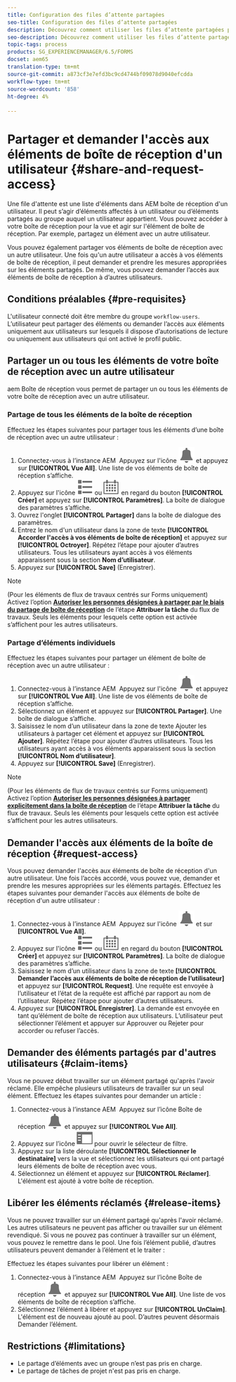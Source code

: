 ```yaml
---
title: Configuration des files d’attente partagées
seo-title: Configuration des files d’attente partagées
description: Découvrez comment utiliser les files d’attente partagées pour les workflows centrés sur Forms sur AEM Forms sur OSGi.
seo-description: Découvrez comment utiliser les files d’attente partagées pour les workflows centrés sur Forms sur AEM Forms sur OSGi.
topic-tags: process
products: SG_EXPERIENCEMANAGER/6.5/FORMS
docset: aem65
translation-type: tm+mt
source-git-commit: a873cf3e7efd3bc9cd4744bf09078d9040efcdda
workflow-type: tm+mt
source-wordcount: '858'
ht-degree: 4%

---
```



# Partager et demander l&#39;accès aux éléments de boîte de réception d&#39;un utilisateur {#share-and-request-access}

Une file d&#39;attente est une liste d&#39;éléments dans AEM boîte de réception d&#39;un utilisateur. Il peut s’agir d’éléments affectés à un utilisateur ou d’éléments partagés au groupe auquel un utilisateur appartient. Vous pouvez accéder à votre boîte de réception pour la vue et agir sur l&#39;élément de boîte de réception. Par exemple, partagez un élément avec un autre utilisateur.

Vous pouvez également partager vos éléments de boîte de réception avec un autre utilisateur. Une fois qu&#39;un autre utilisateur a accès à vos éléments de boîte de réception, il peut demander et prendre les mesures appropriées sur les éléments partagés. De même, vous pouvez demander l’accès aux éléments de boîte de réception à d’autres utilisateurs.

## Conditions préalables {#pre-requisites}

L&#39;utilisateur connecté doit être membre du groupe `workflow-users`. L’utilisateur peut partager des éléments ou demander l’accès aux éléments uniquement aux utilisateurs sur lesquels il dispose d’autorisations de lecture ou uniquement aux utilisateurs qui ont activé le profil public.

## Partager un ou tous les éléments de votre boîte de réception avec un autre utilisateur

aem Boîte de réception vous permet de partager un ou tous les éléments de votre boîte de réception avec un autre utilisateur.

### Partage de tous les éléments de la boîte de réception

Effectuez les étapes suivantes pour partager tous les éléments d’une boîte de réception avec un autre utilisateur :

1. Connectez-vous à l’instance AEM  Appuyez sur l&#39;icône ![Boîte de réception](assets/bell.svg) et appuyez sur **[!UICONTROL Vue All]**. Une liste de vos éléments de boîte de réception s’affiche.
1. Appuyez sur l&#39;icône ![Sélecteur de Vue](assets/viewlist.svg) ou ![Sélecteur de Vue](assets/calendar.svg) en regard du bouton **[!UICONTROL Créer]** et appuyez sur **[!UICONTROL Paramètres]**. La boîte de dialogue des paramètres s’affiche.
1. Ouvrez l&#39;onglet **[!UICONTROL Partager]** dans la boîte de dialogue des paramètres.
1. Entrez le nom d&#39;un utilisateur dans la zone de texte **[!UICONTROL Accorder l&#39;accès à vos éléments de boîte de réception]** et appuyez sur **[!UICONTROL Octroyer]**. Répétez l’étape pour ajouter d’autres utilisateurs. Tous les utilisateurs ayant accès à vos éléments apparaissent sous la section **Nom d’utilisateur**.
1. Appuyez sur **[!UICONTROL Save]** (Enregistrer).

>[!NOTE]
>
>(Pour les éléments de flux de travaux centrés sur Forms uniquement) Activez l’option **[Autoriser les personnes désignées à partager par le biais du partage de boîte de réception](aem-forms-workflow-step-reference.md)** de l’étape **Attribuer la tâche** du flux de travaux. Seuls les éléments pour lesquels cette option est activée s’affichent pour les autres utilisateurs.

### Partage d’éléments individuels

Effectuez les étapes suivantes pour partager un élément de boîte de réception avec un autre utilisateur :

1. Connectez-vous à l’instance AEM  Appuyez sur l&#39;icône ![Boîte de réception](assets/bell.svg) et appuyez sur **[!UICONTROL Vue All]**. Une liste de vos éléments de boîte de réception s’affiche.
1. Sélectionnez un élément et appuyez sur **[!UICONTROL Partager]**. Une boîte de dialogue s’affiche.
1. Saisissez le nom d’un utilisateur dans la zone de texte Ajouter les utilisateurs à partager cet élément et appuyez sur **[!UICONTROL Ajouter]**. Répétez l’étape pour ajouter d’autres utilisateurs. Tous les utilisateurs ayant accès à vos éléments apparaissent sous la section **[!UICONTROL Nom d’utilisateur]**.
1. Appuyez sur **[!UICONTROL Save]** (Enregistrer).


>[!NOTE]
>
>(Pour les éléments de flux de travaux centrés sur Forms uniquement) Activez l’option **[Autoriser les personnes désignées à partager explicitement dans la boîte de réception](aem-forms-workflow-step-reference.md)** de l’étape **Attribuer la tâche** du flux de travaux. Seuls les éléments pour lesquels cette option est activée s’affichent pour les autres utilisateurs.

## Demander l&#39;accès aux éléments de la boîte de réception {#request-access}

Vous pouvez demander l&#39;accès aux éléments de boîte de réception d&#39;un autre utilisateur. Une fois l’accès accordé, vous pouvez vue, demander et prendre les mesures appropriées sur les éléments partagés. Effectuez les étapes suivantes pour demander l&#39;accès aux éléments de boîte de réception d&#39;un autre utilisateur :

1. Connectez-vous à l’instance AEM  Appuyez sur l&#39;icône ![Sélecteur de Vue](assets/bell.svg) et sur **[!UICONTROL Vue All]**.
1. Appuyez sur l&#39;icône ![Sélecteur de Vue](assets/viewlist.svg) ou ![Sélecteur de Vue](assets/calendar.svg) en regard du bouton **[!UICONTROL Créer]** et appuyez sur **[!UICONTROL Paramètres]**. La boîte de dialogue des paramètres s’affiche.
1. Saisissez le nom d’un utilisateur dans la zone de texte **[!UICONTROL Demander l’accès aux éléments de boîte de réception de l’utilisateur]** et appuyez sur **[!UICONTROL Request]**. Une requête est envoyée à l’utilisateur et l’état de la requête est affiché par rapport au nom de l’utilisateur. Répétez l’étape pour ajouter d’autres utilisateurs.
1. Appuyez sur **[!UICONTROL Enregistrer]**. La demande est envoyée en tant qu’élément de boîte de réception aux utilisateurs. L’utilisateur peut sélectionner l’élément et appuyer sur Approuver ou Rejeter pour accorder ou refuser l’accès.


## Demander des éléments partagés par d&#39;autres utilisateurs {#claim-items}

Vous ne pouvez début travailler sur un élément partagé qu&#39;après l&#39;avoir réclamé. Elle empêche plusieurs utilisateurs de travailler sur un seul élément. Effectuez les étapes suivantes pour demander un article :

1. Connectez-vous à l’instance AEM  Appuyez sur l’icône Boîte de réception ![Boîte de réception](assets/bell.svg) et appuyez sur **[!UICONTROL Vue All]**.
1. Appuyez sur l’icône ![Contenu uniquement](assets/railleft.svg) pour ouvrir le sélecteur de filtre.
1. Appuyez sur la liste déroulante **[!UICONTROL Sélectionner le destinataire]** vers la vue et sélectionnez les utilisateurs qui ont partagé leurs éléments de boîte de réception avec vous.
1. Sélectionnez un élément et appuyez sur **[!UICONTROL Réclamer]**. L&#39;élément est ajouté à votre boîte de réception.

## Libérer les éléments réclamés {#release-items}

Vous ne pouvez travailler sur un élément partagé qu&#39;après l&#39;avoir réclamé. Les autres utilisateurs ne peuvent pas afficher ou travailler sur un élément revendiqué. Si vous ne pouvez pas continuer à travailler sur un élément, vous pouvez le remettre dans le pool.   Une fois l’élément publié, d’autres utilisateurs peuvent demander à l’élément et le traiter :

Effectuez les étapes suivantes pour libérer un élément :

1. Connectez-vous à l’instance AEM  Appuyez sur l’icône Boîte de réception ![Boîte de réception](assets/bell.svg) et appuyez sur **[!UICONTROL Vue All]**. Une liste de vos éléments de boîte de réception s’affiche.
1. Sélectionnez l’élément à libérer et appuyez sur **[!UICONTROL UnClaim]**. L&#39;élément est de nouveau ajouté au pool. D’autres peuvent désormais Demander l’élément.

## Restrictions {#limitations}

* Le partage d’éléments avec un groupe n’est pas pris en charge.
* Le partage de tâches de projet n&#39;est pas pris en charge.
